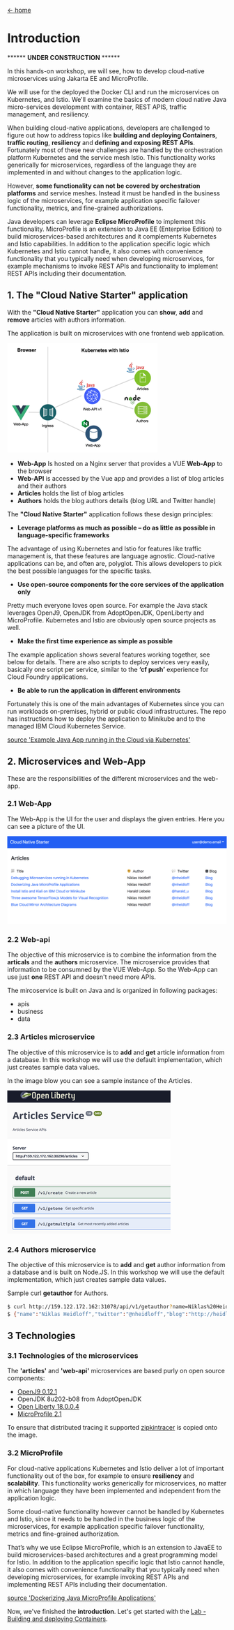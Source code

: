 [<- home](README.md)
# Introduction
****** **UNDER CONSTRUCTION** ******

In this hands-on workshop, we will see, how to develop cloud-native microservices using Jakarta EE and MicroProfile.

We will use for the deployed the Docker CLI and run the microservices on Kubernetes, and Istio.
We'll examine the basics of modern cloud native Java micro-services development with container, REST APIS, traffic management, and resiliency.

When building cloud-native applications, developers are challenged to figure out how to address topics like **building and deploying Containers**, **traffic routing**, **resiliency** and **defining and exposing REST APIs**. Fortunately most of these new challenges are handled by the orchestration platform Kubernetes and the service mesh Istio. This functionality works generically for microservices, regardless of the language they are implemented in and without changes to the application logic.

However, **some functionality can not be covered by orchestration platforms** and service meshes. Instead it must be handled in the business logic of the microservices, for example application specific failover functionality, metrics, and fine-grained authorizations.

Java developers can leverage **Eclipse MicroProfile** to implement this functionality. MicroProfile is an extension to Java EE (Enterprise Edition) to build microservices-based architectures and it complements Kubernetes and Istio capabilities. In addition to the application specific logic which Kubernetes and Istio cannot handle, it also comes with convenience functionality that you typically need when developing microservices, for example mechanisms to invoke REST APIs and functionality to implement REST APIs including their documentation.

## 1. The "Cloud Native Starter" application

With the **"Cloud Native Starter"** application you can **show**, **add** and **remove** articles with authors information.

The application is built on microservices with one frontend web application.

![architecture](images/architecture.png)

* **Web-App** Is hosted on a Nginx server that provides a VUE **Web-App** to the browser
* **Web-API** is accessed by the Vue app and provides a list of blog articles and their authors
* **Articles** holds the list of blog articles
* **Authors** holds the blog authors details (blog URL and Twitter handle)

The **"Cloud Native Starter"** application follows these design principles:

* **Leverage platforms as much as possible – do as little as possible in language-specific frameworks**

The advantage of using Kubernetes and Istio for features like traffic management is, that these features are language agnostic. Cloud-native applications can be, and often are, polyglot. This allows developers to pick the best possible languages for the specific tasks.

* **Use open-source components for the core services of the application only**

Pretty much everyone loves open source. For example the Java stack leverages OpenJ9, OpenJDK from AdoptOpenJDK, OpenLiberty and MicroProfile. Kubernetes and Istio are obviously open source projects as well.

* **Make the first time experience as simple as possible**

The example application shows several features working together, see below for details. There are also scripts to deploy services very easily, basically one script per service, similar to the **‘cf push’** experience for Cloud Foundry applications.

* **Be able to run the application in different environments**

Fortunately this is one of the main advantages of Kubernetes since you can run workloads on-premises, hybrid or public cloud infrastructures. The repo has instructions how to deploy the application to Minikube and to the managed IBM Cloud Kubernetes Service.

[source 'Example Java App running in the Cloud via Kubernetes'](http://heidloff.net/article/example-java-app-cloud-kubernetes)

## 2. **Microservices and Web-App**

These are the responsibilities of the different microservices and the web-app.

### 2.1 **Web-App**

The Web-App is the UI for the user and displays the given entries.
Here you can see a picture of the UI.

![cns-introduction-01](images/cns-introduction-01.png)

### 2.2 **Web-api**

The objective of this microservice is to combine the information from the **articals** and the **authors** microservice. The microservice provides that information to be consumned by the VUE Web-App. So the Web-App can use just **one** REST API and doesn't need more APIs.

The mircoservice is built on Java and is organized in following packages:

* apis
* business
* data

### 2.3 **Articles microservice**

The objective of this microservice is to **add** and **get** article information from a database. 
In this workshop we will use the default implementation, which just creates sample data values.

In the image blow you can see a sample instance of the Articles.

![cns-container-articels-service-03](images/cns-container-articels-service-03.png)

### 2.4 **Authors microservice**

The objective of this microservice is to **add** and **get** author information from a database and is built on Node.JS.
In this workshop we will use the default implementation, which just creates sample data values.

Sample curl **getauthor** for Authors.

```sh
$ curl http://159.122.172.162:31078/api/v1/getauthor?name=Niklas%20Heidloff
$ {"name":"Niklas Heidloff","twitter":"@nheidloff","blog":"http://heidloff.net"}
```

## 3 Technologies

### 3.1 Technologies of the microservices

The **'articles'** and **'web-api'** microservices are based purly on open source components:

* [OpenJ9 0.12.1](https://projects.eclipse.org/projects/technology.openj9/releases/0.12.1/review)
* OpenJDK 8u202-b08 from AdoptOpenJDK
* [Open Liberty 18.0.0.4](https://openliberty.io/downloads/)
* [MicroProfile 2.1](https://projects.eclipse.org/projects/technology.microprofile/releases/microprofile-2.1)

To ensure that distributed tracing it supported [zipkintracer](https://github.com/openzipkin/zipkin-ruby) is copied onto the image.

### 3.2 MicroProfile

For cloud-native applications Kubernetes and Istio deliver a lot of important functionality out of the box, for example to ensure **resiliency** and **scalability**. This functionality works generically for microservices, no matter in which language they have been implemented and independent from the application logic.

Some cloud-native functionality however cannot be handled by Kubernetes and Istio, since it needs to be handled in the business logic of the microservices, for example application specific failover functionality, metrics and fine-grained authorization.

That’s why we use Eclipse MicroProfile, which is an extension to JavaEE to build microservices-based architectures and a great programming model for Istio. In addition to the application specific logic that Istio cannot handle, it also comes with convenience functionality that you typically need when developing microservices, for example invoking REST APIs and implementing REST APIs including their documentation.

[source 'Dockerizing Java MicroProfile Applications'](http://heidloff.net/article/dockerizing-container-java-microprofile)

Now, we've finished the **introduction**.
Let's get started with the [Lab - Building and deploying Containers](02-container.md).







